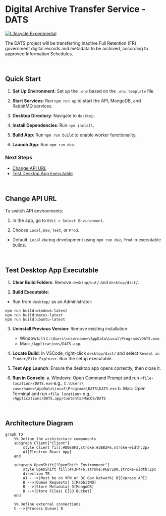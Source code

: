 # Digital Archive Transfer Service - DATS

[![Lifecycle:Experimental](https://img.shields.io/badge/Lifecycle-Experimental-339999)](Redirect-URL)

The DATS project will be transferring inactive Full Retention (FR) government digital records and metadata to be archived, according to approved Information Schedules.

<br />

## Quick Start

1. **Set Up Environment**: Set up the `.env` based on the `.env.template` file.

2. **Start Services**: Run `npm run up` to start the API, MongoDB, and RabbitMQ services.

3. **Desktop Directory**: Navigate to `desktop`.

4. **Install Dependencies**: Run `npm install`.

5. **Build App**: Run `npm run build` to enable worker functionality.

6. **Launch App**: Run `npm run dev`.

### Next Steps

- [Change API URL](#change-api-url)
- [Test Desktop App Executable](#test-desktop-app-executable)

<br />

## Change API URL

To switch API environments:

1. In the app, go to `Edit > Select Environment`.

2. Choose `Local`, `Dev`, `Test`, or `Prod`.
  - Default: `Local` during development using `npm run dev`, `Prod` in executable builds.

<br />

## Test Desktop App Executable

1. **Clear Build Folders**: Remove `desktop/out/` and `desktop/dist/`.

2. **Build Executable**:

  - Run from `desktop/` as an Administrator:

```
npm run build:windows-latest
npm run build:macos-latest
npm run build:ubuntu-latest
```

3. **Uninstall Previous Version**: Remove existing installation
    - Windows: in `C:\Users\<username>\AppData\Local\Programs\DATS.exe`.
    - Mac: `/Applications/DATS.app`.

4. **Locate Build**: In VSCode, right-click `desktop/dist/` and select `Reveal in Finder/File Explorer`. Run the setup executable.

5. **Test App Launch**: Ensure the desktop app opens correctly, then close it.

6. **Run in Console**:
    a. Windows: Open Command Prompt and run `<file-location>/DATS.exe`
        e.g., `C:\Users\<username>\AppData\Local\Programs\DATS\DATS.exe`
    b. Mac: Open Terminal and run `<file location>`
        e.g., `/Applications/DATS.app/Contents/MacOS/DATS`

<br />

## Architecture Diagram

```mermaid
graph TD
    %% Define the architecture components
    subgraph Client["Client"]
        style Client fill:#D0E8F2,stroke:#3B82F6,stroke-width:2px
        A1[Electron React App]
    end

    subgraph OpenShift["OpenShift Environment"]
        style OpenShift fill:#F3F4F6,stroke:#6B7280,stroke-width:2px
        direction TB
        A1 -.->|Must be on VPN or BC Gov Network| B[Express API]
        B -->|Queue Requests| C[RabbitMQ]
        B -->|Store Metadata| D[MongoDB]
        B -->|Store Files| E[S3 Bucket]
    end

    %% Define external connections
    C -->|Process Queue| B
